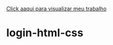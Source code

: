 <a href="https://seulogin.netlify.app/">Click aaqui para visualizar meu trabalho</a>

# login-html-css
